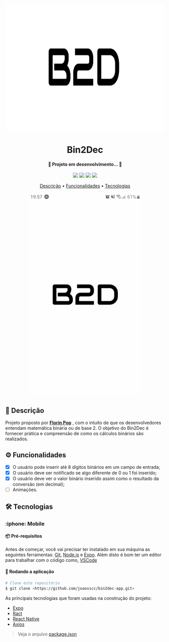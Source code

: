 <p align="center">
  <img src="https://github.com/joaosscc/bin2dec-app/blob/main/img-readme/bin2dec.svg" height="400" width="1280">
</p>

<h1 align="center">Bin2Dec</h1>

<h4 align="center"> 
	🚧  Projeto em desenvolvimento...  🚧
</h4>

<p align="center">
 <img src="https://img.shields.io/github/issues/joaosscc/bin2dec-app?style=for-the-badge"/>
 <img src="https://img.shields.io/github/forks/joaosscc/bin2dec-app?style=for-the-badge"/>
 <img src="https://img.shields.io/github/stars/joaosscc/bin2dec-app?style=for-the-badge"/>
 <img src="https://img.shields.io/github/license/joaosscc/bin2dec-app?style=for-the-badge"/>
</p>

<p align="center">
 <a href="#descricao">Descrição</a> •
 <a href="#funcionalidades">Funcionalidades</a> • 
 <a href="#tecnologias">Tecnologias</a>
</p>

<p align="center">
  <img src="https://github.com/joaosscc/bin2dec-app/blob/main/img-readme/bin2dec.gif">
</p>

<h2 id="descricao">📝 Descrição</h2>

<p>
  Projeto proposto por <strong><a href="https://github.com/florinpop17/app-ideas">Florin Pop</a></strong> , com o intuito de que os desenvolvedores entendam matemática binária ou de base 2. O objetivo do Bin2Dec é fornecer prática e compreensão de como os cálculos binários são realizados.
</p>

<h2 id="funcionalidades">
  <g-emoji class="g-emoji" alias="gear" fallback-src="https://github.githubassets.com/images/icons/emoji/unicode/2699.png">⚙️</g-emoji>
  Funcionalidades
</h2>

- [x] O usuário pode inserir até 8 dígitos binários em um campo de entrada;
- [x] O usuário deve ser notificado se algo diferente de 0 ou 1 foi inserido;
- [x] O usuário deve ver o valor binário inserido assim como o resultado da conversão (em decimal);
- [ ] Animações.

<h2 id="tecnologias">
  <g-emoji class="g-emoji" alias="hammer_and_wrench" fallback-src="https://github.githubassets.com/images/icons/emoji/unicode/1f6e0.png">🛠</g-emoji>
  Tecnologias
</h2>

<h3>:iphone: Mobile</h3>

<h4>📦 Pré-requisitos</h4>

Antes de começar, você vai precisar ter instalado em sua máquina as seguintes ferramentas: [Git](https://git-scm.com), [Node.js](https://nodejs.org/en/) e [Expo](https://docs.expo.io/). Além disto é bom ter um editor para trabalhar com o código como, [VSCode](https://code.visualstudio.com/)

<h4>🎲 Rodando a aplicação</h4>

```bash
# Clone este repositório
$ git clone <https://github.com/joaosscc/bin2dec-app.git>
```

<p>
  As principais tecnologias que foram usadas na construção do projeto:
</p>

- [Expo](https://expo.io/)
- [Ract](https://pt-br.reactjs.org/)
- [React Native](https://reactnative.dev/)
- [Axios](https://github.com/axios/axios)

<blockquote>
  <p>Veja o arquivo <a href="https://github.com/joaosscc/bin2dec-app/blob/main/package.json">package.json</a></p>
</blockquote>

